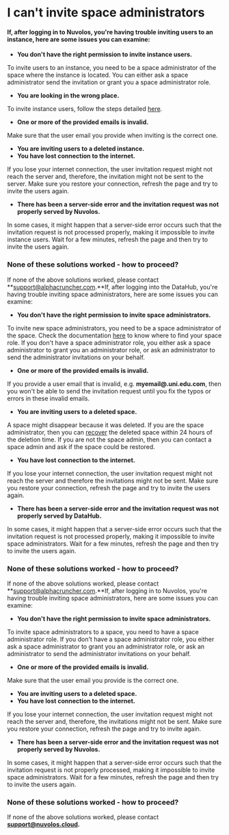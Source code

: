 # I can't invite space administrators

#### If, after logging in to Nuvolos, you're having trouble inviting users to an instance, here are some issues you can examine:

* **You don't have the right permission to invite instance users.**

To invite users to an instance, you need to be a space administrator of the space where the instance is located. You can either ask a space administrator send the invitation or grant you a space administrator role.

* **You are looking in the wrong place.**

To invite instance users, follow the steps detailed [here](../../settings-and-administration/space-management/invite-instance-users.md).

* **One or more of the provided emails is invalid.**

Make sure that the user email you provide when inviting is the correct one.

* **You are inviting users to a deleted instance.** 
* **You have lost connection to the internet.**

If you lose your internet connection, the user invitation request might not reach the server and, therefore,  the invitation might not be sent to the server. Make sure you restore your connection,  refresh the page and try to invite the users again.

* **There has been a server-side error and the invitation request was not properly served by Nuvolos.**

In some cases, it might happen that a server-side error occurs such that the invitation request is not processed properly, making it impossible to invite instance users. Wait for a few minutes, refresh the page and then try to invite the users again.  


### None of these solutions worked - how to proceed?

If none of the above solutions worked, please contact **support@alphacruncher.com.**If, after logging into the DataHub, you're having trouble inviting space administrators, here are some issues you can examine:

* **You don't have the right permission to invite space administrators.**

To invite new space administrators, you need to be a space administrator of the space. Check the documentation [here]() to know where to find your space role. If you don't have a space administrator role, you either ask a space administrator to grant you an administrator role, or ask an administrator to send the administrator invitations on your behalf.

* **One or more of the provided emails is invalid.**

If you provide a user email that is invalid, e.g. **myemail@.uni.edu.com**, then you won't be able to send the invitation request until you fix the typos or errors in these invalid emails.

* **You are inviting users to a deleted space.**

A space might disappear because it was deleted. If you are the space administrator, then you can [recover](../../settings-and-administration/organization-management/delete-a-space.md) the deleted space within 24 hours of the deletion time. If you are not the space admin, then you can contact a space admin and ask if the space could be restored.

* **You have lost connection to the internet.**

If you lose your internet connection, the user invitation request might not reach the server and therefore the invitations might not be sent. Make sure you restore your connection,  refresh the page and try to invite the users again.

* **There has been a server-side error and the invitation request was not properly served by DataHub.**

In some cases, it might happen that a server-side error occurs such that the invitation request is not processed properly, making it impossible to invite space administrators. Wait for a few minutes, refresh the page and then try to invite the users again.  


### None of these solutions worked - how to proceed?

If none of the above solutions worked, please contact **support@alphacruncher.com.**If, after logging in to Nuvolos, you're having trouble inviting space administrators, here are some issues you can examine:

* **You don't have the right permission to invite space administrators.**

To invite space administrators to a space, you need to have a space administrator role. If you don't have a space administrator role, you either ask a space administrator to grant you an administrator role, or ask an administrator to send the administrator invitations on your behalf.

* **One or more of the provided emails is invalid.**

Make sure that the user email you provide is the correct one.

* **You are inviting users to a deleted space.** 
* **You have lost connection to the internet.**

If you lose your internet connection, the user invitation request might not reach the server and, therefore,  the invitations might not be sent. Make sure you restore your connection,  refresh the page and try to invite again.

* **There has been a server-side error and the invitation request was not properly served by Nuvolos.**

In some cases, it might happen that a server-side error occurs such that the invitation request is not properly processed, making it impossible to invite space administrators. Wait for a few minutes, refresh the page and then try to invite the users again.  


### None of these solutions worked - how to proceed?

If none of the above solutions worked, please contact [**support@nuvolos.cloud**](mailto:support@nuvolos.cloud)**.**

